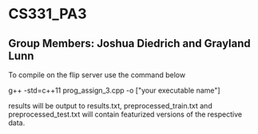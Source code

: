 # CS331_PA3
## Group Members: Joshua Diedrich and Grayland Lunn

To compile on the flip server use the command below

g++ -std=c++11 prog_assign_3.cpp -o ["your executable name"]

results will be output to results.txt, preprocessed_train.txt and preprocessed_test.txt
will contain featurized versions of the respective data.
